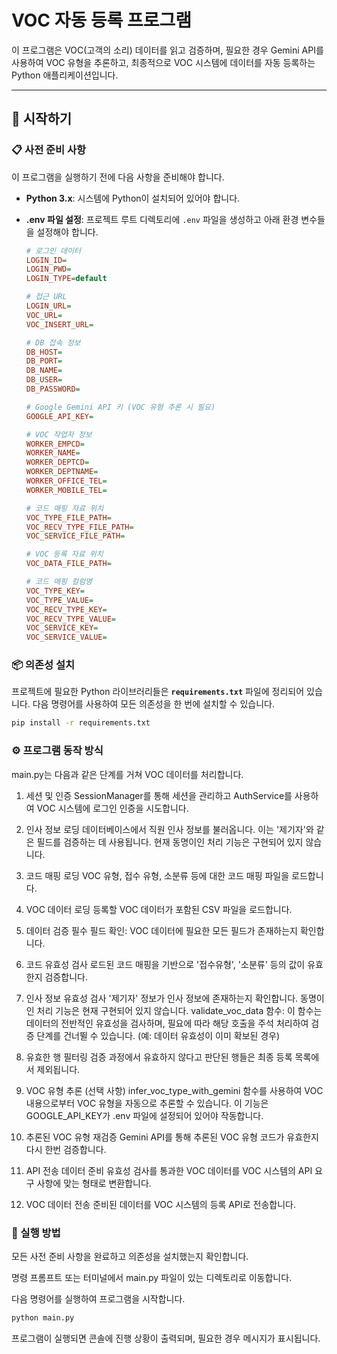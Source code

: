 # VOC 자동 등록 프로그램

이 프로그램은 VOC(고객의 소리) 데이터를 읽고 검증하며, 필요한 경우 Gemini API를 사용하여 VOC 유형을 추론하고, 최종적으로 VOC 시스템에 데이터를 자동 등록하는 Python 애플리케이션입니다.

---

## 🚀 시작하기

### 📋 사전 준비 사항

이 프로그램을 실행하기 전에 다음 사항을 준비해야 합니다.

* **Python 3.x**: 시스템에 Python이 설치되어 있어야 합니다.
* **.env 파일 설정**: 프로젝트 루트 디렉토리에 `.env` 파일을 생성하고 아래 환경 변수들을 설정해야 합니다.

    ```ini
    # 로그인 데이터
    LOGIN_ID=
    LOGIN_PWD=
    LOGIN_TYPE=default

    # 접근 URL
    LOGIN_URL=
    VOC_URL=
    VOC_INSERT_URL=

    # DB 접속 정보
    DB_HOST=
    DB_PORT=
    DB_NAME=
    DB_USER=
    DB_PASSWORD=

    # Google Gemini API 키 (VOC 유형 추론 시 필요)
    GOOGLE_API_KEY=

    # VOC 작업자 정보
    WORKER_EMPCD=
    WORKER_NAME=
    WORKER_DEPTCD=
    WORKER_DEPTNAME=
    WORKER_OFFICE_TEL=
    WORKER_MOBILE_TEL=

    # 코드 매핑 자료 위치
    VOC_TYPE_FILE_PATH=
    VOC_RECV_TYPE_FILE_PATH=
    VOC_SERVICE_FILE_PATH=

    # VOC 등록 자료 위치
    VOC_DATA_FILE_PATH=

    # 코드 매핑 컬럼명
    VOC_TYPE_KEY=
    VOC_TYPE_VALUE=
    VOC_RECV_TYPE_KEY=
    VOC_RECV_TYPE_VALUE=
    VOC_SERVICE_KEY=
    VOC_SERVICE_VALUE=
    ```

### 📦 의존성 설치

프로젝트에 필요한 Python 라이브러리들은 **`requirements.txt`** 파일에 정리되어 있습니다. 다음 명령어를 사용하여 모든 의존성을 한 번에 설치할 수 있습니다.

```bash
pip install -r requirements.txt
```

### ⚙️ 프로그램 동작 방식
main.py는 다음과 같은 단계를 거쳐 VOC 데이터를 처리합니다.

1. 세션 및 인증
SessionManager를 통해 세션을 관리하고 AuthService를 사용하여 VOC 시스템에 로그인 인증을 시도합니다.

2. 인사 정보 로딩
데이터베이스에서 직원 인사 정보를 불러옵니다. 이는 '제기자'와 같은 필드를 검증하는 데 사용됩니다. 현재 동명이인 처리 기능은 구현되어 있지 않습니다.

3. 코드 매핑 로딩
VOC 유형, 접수 유형, 소분류 등에 대한 코드 매핑 파일을 로드합니다.

4. VOC 데이터 로딩
등록할 VOC 데이터가 포함된 CSV 파일을 로드합니다.

5. 데이터 검증
필수 필드 확인: VOC 데이터에 필요한 모든 필드가 존재하는지 확인합니다.

6. 코드 유효성 검사
로드된 코드 매핑을 기반으로 '접수유형', '소분류' 등의 값이 유효한지 검증합니다.

7. 인사 정보 유효성 검사
'제기자' 정보가 인사 정보에 존재하는지 확인합니다. 동명이인 처리 기능은 현재 구현되어 있지 않습니다.
validate_voc_data 함수: 이 함수는 데이터의 전반적인 유효성을 검사하며, 필요에 따라 해당 호출을 주석 처리하여 검증 단계를 건너뛸 수 있습니다. (예: 데이터 유효성이 이미 확보된 경우)

8. 유효한 행 필터링
검증 과정에서 유효하지 않다고 판단된 행들은 최종 등록 목록에서 제외됩니다.

10. VOC 유형 추론 (선택 사항)
infer_voc_type_with_gemini 함수를 사용하여 VOC 내용으로부터 VOC 유형을 자동으로 추론할 수 있습니다. 이 기능은 GOOGLE_API_KEY가 .env 파일에 설정되어 있어야 작동합니다.

12. 추론된 VOC 유형 재검증
Gemini API를 통해 추론된 VOC 유형 코드가 유효한지 다시 한번 검증합니다.

14. API 전송 데이터 준비
유효성 검사를 통과한 VOC 데이터를 VOC 시스템의 API 요구 사항에 맞는 형태로 변환합니다.

16. VOC 데이터 전송
준비된 데이터를 VOC 시스템의 등록 API로 전송합니다.

### 📝 실행 방법
모든 사전 준비 사항을 완료하고 의존성을 설치했는지 확인합니다.

명령 프롬프트 또는 터미널에서 main.py 파일이 있는 디렉토리로 이동합니다.

다음 명령어를 실행하여 프로그램을 시작합니다.

```bash
python main.py
```
프로그램이 실행되면 콘솔에 진행 상황이 출력되며, 필요한 경우 메시지가 표시됩니다.
